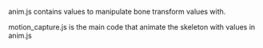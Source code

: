 anim.js contains values to manipulate bone transform values with.

motion_capture.js is the main code that animate the skeleton with values in anim.js
